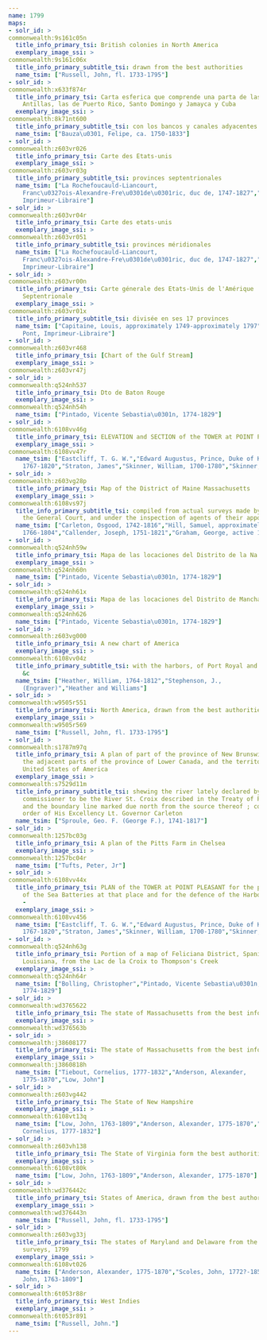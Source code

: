 ```yaml
---
name: 1799
maps:
- solr_id: > 
commonwealth:9s161c05n
  title_info_primary_tsi: British colonies in North America
  exemplary_image_ssi: > 
commonwealth:9s161c06x
  title_info_primary_subtitle_tsi: drawn from the best authorities
  name_tsim: ["Russell, John, fl. 1733-1795"]
- solr_id: > 
commonwealth:x633f874r
  title_info_primary_tsi: Carta esferica que comprende una parta de las Islas
    Antillas, las de Puerto Rico, Santo Domingo y Jamayca y Cuba
  exemplary_image_ssi: > 
commonwealth:8k71nt600
  title_info_primary_subtitle_tsi: con los bancos y canales adyacentes
  name_tsim: ["Bauza\u0301, Felipe, ca. 1750-1833"]
- solr_id: > 
commonwealth:z603vr026
  title_info_primary_tsi: Carte des Etats-unis
  exemplary_image_ssi: > 
commonwealth:z603vr03g
  title_info_primary_subtitle_tsi: provinces septentrionales
  name_tsim: ["La Rochefoucauld-Liancourt,
    Franc\u0327ois-Alexandre-Fre\u0301de\u0301ric, duc de, 1747-1827","Du Pont,
    Imprimeur-Libraire"]
- solr_id: > 
commonwealth:z603vr04r
  title_info_primary_tsi: Carte des etats-unis
  exemplary_image_ssi: > 
commonwealth:z603vr051
  title_info_primary_subtitle_tsi: provinces méridionales
  name_tsim: ["La Rochefoucauld-Liancourt,
    Franc\u0327ois-Alexandre-Fre\u0301de\u0301ric, duc de, 1747-1827","Chez Du Pont,
    Imprimeur-Libraire"]
- solr_id: > 
commonwealth:z603vr00n
  title_info_primary_tsi: Carte génerale des Etats-Unis de l'Amérique
    Septentrionale
  exemplary_image_ssi: > 
commonwealth:z603vr01x
  title_info_primary_subtitle_tsi: divisée en ses 17 provinces
  name_tsim: ["Capitaine, Louis, approximately 1749-approximately 1797","Du
    Pont, Imprimeur-Libraire"]
- solr_id: > 
commonwealth:z603vr468
  title_info_primary_tsi: [Chart of the Gulf Stream]
  exemplary_image_ssi: > 
commonwealth:z603vr47j
- solr_id: > 
commonwealth:q524nh537
  title_info_primary_tsi: Dto de Baton Rouge
  exemplary_image_ssi: > 
commonwealth:q524nh54h
  name_tsim: ["Pintado, Vicente Sebastia\u0301n, 1774-1829"]
- solr_id: > 
commonwealth:6108vv46g
  title_info_primary_tsi: ELEVATION and SECTION of the TOWER at POINT PLEASANT
  exemplary_image_ssi: > 
commonwealth:6108vv47r
  name_tsim: ["Eastcliff, T. G. W.","Edward Augustus, Prince, Duke of Kent,
    1767-1820","Straton, James","Skinner, William, 1700-1780","Skinner, Monier"]
- solr_id: > 
commonwealth:z603vg28p
  title_info_primary_tsi: Map of the District of Maine Massachusetts
  exemplary_image_ssi: > 
commonwealth:6108vs97j
  title_info_primary_subtitle_tsi: compiled from actual surveys made by order of
    the General Court, and under the inspection of agents of their appointment
  name_tsim: ["Carleton, Osgood, 1742-1816","Hill, Samuel, approximately
    1766-1804","Callender, Joseph, 1751-1821","Graham, George, active 1788-1813"]
- solr_id: > 
commonwealth:q524nh59w
  title_info_primary_tsi: Mapa de las locaciones del Distrito de la Na Feliciana
  exemplary_image_ssi: > 
commonwealth:q524nh60n
  name_tsim: ["Pintado, Vicente Sebastia\u0301n, 1774-1829"]
- solr_id: > 
commonwealth:q524nh61x
  title_info_primary_tsi: Mapa de las locaciones del Distrito de Manchack
  exemplary_image_ssi: > 
commonwealth:q524nh626
  name_tsim: ["Pintado, Vicente Sebastia\u0301n, 1774-1829"]
- solr_id: > 
commonwealth:z603vg000
  title_info_primary_tsi: A new chart of America
  exemplary_image_ssi: > 
commonwealth:6108vv04z
  title_info_primary_subtitle_tsi: with the harbors, of Port Royal and Savannah
    &c
  name_tsim: ["Heather, William, 1764-1812","Stephenson, J.,
    (Engraver)","Heather and Williams"]
- solr_id: > 
commonwealth:w9505r551
  title_info_primary_tsi: North America, drawn from the best authorities
  exemplary_image_ssi: > 
commonwealth:w9505r569
  name_tsim: ["Russell, John, fl. 1733-1795"]
- solr_id: > 
commonwealth:s1787m97q
  title_info_primary_tsi: A plan of part of the province of New Brunswick, with
    the adjacent parts of the province of Lower Canada, and the territory of the
    United States of America
  exemplary_image_ssi: > 
commonwealth:s7529d11m
  title_info_primary_subtitle_tsi: shewing the river lately declared by the
    commissioner to be the River St. Croix described in the Treaty of Paris of 1783,
    and the boundary line marked due north from the source thereof ; compiled by
    order of His Excellency Lt. Governor Carleton
  name_tsim: ["Sproule, Geo. F. (George F.), 1741-1817"]
- solr_id: > 
commonwealth:1257bc03g
  title_info_primary_tsi: A plan of the Pitts Farm in Chelsea
  exemplary_image_ssi: > 
commonwealth:1257bc04r
  name_tsim: ["Tufts, Peter, Jr"]
- solr_id: > 
commonwealth:6108vv44x
  title_info_primary_tsi: PLAN of the TOWER at POINT PLEASANT for the protection
    of the Sea Batteries at that place and for the defence of the Harbour of Halifax
    -
  exemplary_image_ssi: > 
commonwealth:6108vv456
  name_tsim: ["Eastcliff, T. G. W.","Edward Augustus, Prince, Duke of Kent,
    1767-1820","Straton, James","Skinner, William, 1700-1780","Skinner, Monier"]
- solr_id: > 
commonwealth:q524nh63g
  title_info_primary_tsi: Portion of a map of Feliciana District, Spanish
    Louisiana, from the Lac de la Croix to Thompson's Creek
  exemplary_image_ssi: > 
commonwealth:q524nh64r
  name_tsim: ["Bolling, Christopher","Pintado, Vicente Sebastia\u0301n,
    1774-1829"]
- solr_id: > 
commonwealth:wd3765622
  title_info_primary_tsi: The state of Massachusetts from the best information
  exemplary_image_ssi: > 
commonwealth:wd376563b
- solr_id: > 
commonwealth:j38608177
  title_info_primary_tsi: The state of Massachusetts from the best information
  exemplary_image_ssi: > 
commonwealth:j3860818h
  name_tsim: ["Tiebout, Cornelius, 1777-1832","Anderson, Alexander,
    1775-1870","Low, John"]
- solr_id: > 
commonwealth:z603vg442
  title_info_primary_tsi: The State of New Hampshire
  exemplary_image_ssi: > 
commonwealth:6108vt13q
  name_tsim: ["Low, John, 1763-1809","Anderson, Alexander, 1775-1870","Tiebout,
    Cornelius, 1777-1832"]
- solr_id: > 
commonwealth:z603vh138
  title_info_primary_tsi: The State of Virginia form the best authorities. 1799
  exemplary_image_ssi: > 
commonwealth:6108vt80k
  name_tsim: ["Low, John, 1763-1809","Anderson, Alexander, 1775-1870"]
- solr_id: > 
commonwealth:wd376442c
  title_info_primary_tsi: States of America, drawn from the best authorities
  exemplary_image_ssi: > 
commonwealth:wd376443n
  name_tsim: ["Russell, John, fl. 1733-1795"]
- solr_id: > 
commonwealth:z603vg33j
  title_info_primary_tsi: The states of Maryland and Delaware from the latest
    surveys, 1799
  exemplary_image_ssi: > 
commonwealth:6108vt026
  name_tsim: ["Anderson, Alexander, 1775-1870","Scoles, John, 1772?-1853","Low,
    John, 1763-1809"]
- solr_id: > 
commonwealth:6t053r88r
  title_info_primary_tsi: West Indies
  exemplary_image_ssi: > 
commonwealth:6t053r891
  name_tsim: ["Russell, John."]
---
```

